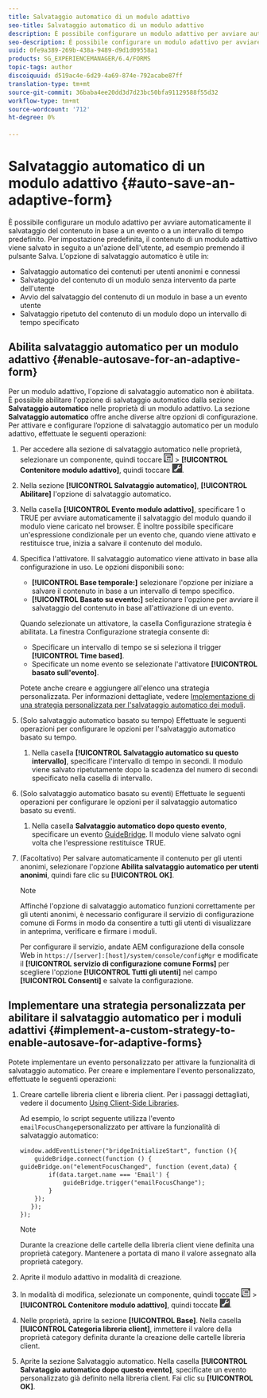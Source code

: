 ```yaml
---
title: Salvataggio automatico di un modulo adattivo
seo-title: Salvataggio automatico di un modulo adattivo
description: È possibile configurare un modulo adattivo per avviare automaticamente il salvataggio del contenuto in base a un evento o a un intervallo di tempo predefinito
seo-description: È possibile configurare un modulo adattivo per avviare automaticamente il salvataggio del contenuto in base a un evento o a un intervallo di tempo predefinito
uuid: 0fe9a389-269b-438a-9489-d9d1d09558a1
products: SG_EXPERIENCEMANAGER/6.4/FORMS
topic-tags: author
discoiquuid: d519ac4e-6d29-4a69-874e-792acabe87ff
translation-type: tm+mt
source-git-commit: 36baba4ee20dd3d7d23bc50bfa91129588f55d32
workflow-type: tm+mt
source-wordcount: '712'
ht-degree: 0%

---
```



# Salvataggio automatico di un modulo adattivo {#auto-save-an-adaptive-form}

È possibile configurare un modulo adattivo per avviare automaticamente il salvataggio del contenuto in base a un evento o a un intervallo di tempo predefinito. Per impostazione predefinita, il contenuto di un modulo adattivo viene salvato in seguito a un&#39;azione dell&#39;utente, ad esempio premendo il pulsante Salva. L’opzione di salvataggio automatico è utile in:

* Salvataggio automatico dei contenuti per utenti anonimi e connessi
* Salvataggio del contenuto di un modulo senza intervento da parte dell&#39;utente
* Avvio del salvataggio del contenuto di un modulo in base a un evento utente
* Salvataggio ripetuto del contenuto di un modulo dopo un intervallo di tempo specificato

## Abilita salvataggio automatico per un modulo adattivo {#enable-autosave-for-an-adaptive-form}

Per un modulo adattivo, l&#39;opzione di salvataggio automatico non è abilitata. È possibile abilitare l&#39;opzione di salvataggio automatico dalla sezione **Salvataggio automatico** nelle proprietà di un modulo adattivo. La sezione **Salvataggio automatico** offre anche diverse altre opzioni di configurazione. Per attivare e configurare l’opzione di salvataggio automatico per un modulo adattivo, effettuate le seguenti operazioni:

1. Per accedere alla sezione di salvataggio automatico nelle proprietà, selezionare un componente, quindi toccare ![livello campo](assets/field-level.png) > **[!UICONTROL Contenitore modulo adattivo]**, quindi toccare ![cmppr](assets/cmppr.png).
1. Nella sezione **[!UICONTROL Salvataggio automatico]**, **[!UICONTROL Abilitare]** l&#39;opzione di salvataggio automatico.
1. Nella casella **[!UICONTROL Evento modulo adattivo]**, specificare 1 o TRUE per avviare automaticamente il salvataggio del modulo quando il modulo viene caricato nel browser. È inoltre possibile specificare un&#39;espressione condizionale per un evento che, quando viene attivato e restituisce true, inizia a salvare il contenuto del modulo.
1. Specifica l&#39;attivatore. Il salvataggio automatico viene attivato in base alla configurazione in uso. Le opzioni disponibili sono:

   * **[!UICONTROL Base temporale:]** selezionare l&#39;opzione per iniziare a salvare il contenuto in base a un intervallo di tempo specifico.
   * **[!UICONTROL Basato su evento:]** selezionare l&#39;opzione per avviare il salvataggio del contenuto in base all&#39;attivazione di un evento.

   Quando selezionate un attivatore, la casella Configurazione strategia è abilitata. La finestra Configurazione strategia consente di:

   * Specificare un intervallo di tempo se si seleziona il trigger **[!UICONTROL Time based]**.
   * Specificate un nome evento se selezionate l&#39;attivatore **[!UICONTROL basato sull&#39;evento]**.

   Potete anche creare e aggiungere all&#39;elenco una strategia personalizzata. Per informazioni dettagliate, vedere [Implementazione di una strategia personalizzata per l&#39;salvataggio automatico dei moduli](/help/forms/using/auto-save-an-adaptive-form.md#p-implement-a-custom-strategy-to-enable-autosave-for-adaptive-forms-p).

1. (Solo salvataggio automatico basato su tempo) Effettuate le seguenti operazioni per configurare le opzioni per l&#39;salvataggio automatico basato su tempo.

   1. Nella casella **[!UICONTROL Salvataggio automatico su questo intervallo]**, specificare l&#39;intervallo di tempo in secondi. Il modulo viene salvato ripetutamente dopo la scadenza del numero di secondi specificato nella casella di intervallo.

1. (Solo salvataggio automatico basato su eventi) Effettuate le seguenti operazioni per configurare le opzioni per il salvataggio automatico basato su eventi.

   1. Nella casella **Salvataggio automatico dopo questo evento**, specificare un evento [GuideBridge](https://helpx.adobe.com/aem-forms/6/javascript-api/GuideBridge.html). Il modulo viene salvato ogni volta che l&#39;espressione restituisce TRUE.

1. (Facoltativo) Per salvare automaticamente il contenuto per gli utenti anonimi, selezionare l&#39;opzione **Abilita salvataggio automatico per utenti anonimi**, quindi fare clic su **[!UICONTROL OK]**.

   >[!NOTE]
   >
   >Affinché l&#39;opzione di salvataggio automatico funzioni correttamente per gli utenti anonimi, è necessario configurare il servizio di configurazione comune di Forms in modo da consentire a tutti gli utenti di visualizzare in anteprima, verificare e firmare i moduli.
   >
   >Per configurare il servizio, andate AEM configurazione della console Web in `https://[server]:[host]/system/console/configMgr` e modificate il **[!UICONTROL servizio di configurazione comune Forms]** per scegliere l&#39;opzione **[!UICONTROL Tutti gli utenti]** nel campo **[!UICONTROL Consenti]** e salvate la configurazione.

## Implementare una strategia personalizzata per abilitare il salvataggio automatico per i moduli adattivi {#implement-a-custom-strategy-to-enable-autosave-for-adaptive-forms}

Potete implementare un evento personalizzato per attivare la funzionalità di salvataggio automatico. Per creare e implementare l&#39;evento personalizzato, effettuate le seguenti operazioni:

1. Creare cartelle libreria client e libreria client. Per i passaggi dettagliati, vedere il documento [Using Client-Side Libraries](/help/sites-developing/clientlibs.md).

   Ad esempio, lo script seguente utilizza l&#39;evento `emailFocusChange`personalizzato per attivare la funzionalità di salvataggio automatico:

   ```
   window.addEventListener("bridgeInitializeStart", function (){   
       guideBridge.connect(function () { guideBridge.on("elementFocusChanged", function (event,data) { 
           if(data.target.name === 'Email') {
               guideBridge.trigger("emailFocusChange");
           }
       });
      });
   });
   ```

   >[!NOTE]
   >
   >Durante la creazione delle cartelle della libreria client viene definita una proprietà category. Mantenere a portata di mano il valore assegnato alla proprietà category.

1. Aprite il modulo adattivo in modalità di creazione.

1. In modalità di modifica, selezionate un componente, quindi toccate ![livello campo](assets/field-level.png) > **[!UICONTROL Contenitore modulo adattivo]**, quindi toccate ![cmppr](assets/cmppr.png).
1. Nelle proprietà, aprire la sezione **[!UICONTROL Base]**. Nella casella **[!UICONTROL Categoria libreria client]**, immettere il valore della proprietà category definita durante la creazione delle cartelle libreria client.
1. Aprite la sezione Salvataggio automatico. Nella casella **[!UICONTROL Salvataggio automatico dopo questo evento]**, specificate un evento personalizzato già definito nella libreria client. Fai clic su **[!UICONTROL OK]**.

